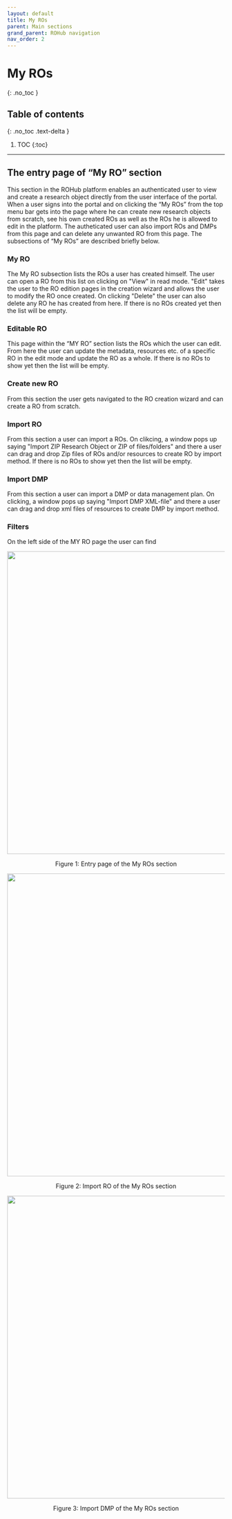 ```yaml
---
layout: default
title: My ROs
parent: Main sections
grand_parent: ROHub navigation
nav_order: 2
---
```

# My ROs
{: .no_toc }
## Table of contents
{: .no_toc .text-delta }

1. TOC
{:toc}

---
## The entry page of “My RO” section
This section in the ROHub platform enables an authenticated user to view and create a research object directly from the user interface of the portal. When a user signs into the portal and on clicking the “My ROs” from the top menu bar gets into the page where he can create new research objects from scratch, see his own created ROs as well as the ROs he is allowed to edit in the platform. The autheticated user can also import ROs and DMPs from this page and can delete any unwanted RO from this page. The subsections of “My ROs” are described briefly below.

<!--



-->

### My RO
The My RO subsection lists the ROs a user has created himself. The user can open a RO from this list on clicking on "View" in read mode. "Edit" takes the user to the RO edition pages in the creation wizard and allows the user to modify the RO once created. On clicking "Delete" the user can also delete any RO he has created from here. If there is no ROs created yet then the list will be empty.

### Editable RO
This page within the “MY RO” section lists the ROs which the user can edit. From here the user can update the metadata, resources etc. of a specific RO in the edit mode and update the RO as a whole.  If there is no ROs to show yet then the list will be empty.

### Create new RO
From this section the user gets navigated to the RO creation wizard and can create a RO from scratch. 

### Import RO
From this section a user can import a ROs. On clikcing, a window pops up saying "Import ZIP Research Object or ZIP of files/folders" and there a user can drag and drop Zip files of ROs and/or resources to create RO by import method.  If there is no ROs to show yet then the list will be empty.

### Import DMP
From this section a user can import a DMP or data management plan. On clicking, a window pops up saying "Import DMP XML-file" and there a user can drag and drop xml files of resources to create DMP by import method.  

### Filters
On the left side of the MY RO page the user can find 


<p align="center"> <img src="https://box.psnc.pl/f/97635ca9c4/?raw=1" width="700"> </p>
<div align="center"> Figure 1: Entry page of the My ROs section </div>



<p align="center"> <img src="https://box.psnc.pl/f/d5f27a6af0/?raw=1" width="700"> </p>
<div align="center"> Figure 2: Import RO of the My ROs section </div>



<p align="center"> <img src="https://box.psnc.pl/f/d33c6270f8/?raw=1" width="700"> </p>
<div align="center"> Figure 3: Import DMP of the My ROs section </div>

